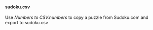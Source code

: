 



#### sudoku.csv
Use *Numbers to CSV.numbers* to copy a puzzle from Sudoku.com and export to sudoku.csv
